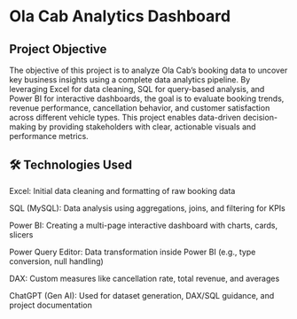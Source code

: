 # Ola Cab Analytics Dashboard 
## Project Objective 
The objective of this project is to analyze Ola Cab’s booking data to uncover key business insights using a complete data analytics pipeline. By leveraging Excel for data cleaning, SQL for query-based analysis, and Power BI for interactive dashboards, the goal is to evaluate booking trends, revenue performance, cancellation behavior, and customer satisfaction across different vehicle types. This project enables data-driven decision-making by providing stakeholders with clear, actionable visuals and performance metrics.
## 🛠 Technologies Used
Excel:	Initial data cleaning and formatting of raw booking data

SQL (MySQL): Data analysis using aggregations, joins, and filtering for KPIs

Power BI:	Creating a multi-page interactive dashboard with charts, cards, slicers

Power Query Editor:	Data transformation inside Power BI (e.g., type conversion, null handling)

DAX: 	Custom measures like cancellation rate, total revenue, and averages

ChatGPT (Gen AI): 	Used for dataset generation, DAX/SQL guidance, and project documentation




